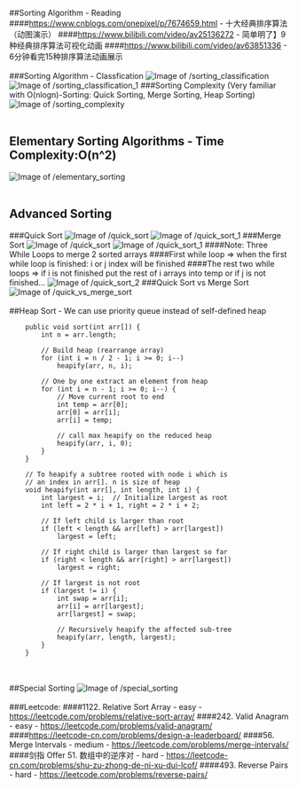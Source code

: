 ##Sorting Algorithm - Reading
####https://www.cnblogs.com/onepixel/p/7674659.html - 十大经典排序算法（动图演示）
####https://www.bilibili.com/video/av25136272       - 简单明了】9种经典排序算法可视化动画
####https://www.bilibili.com/video/av63851336       - 6分钟看完15种排序算法动画展示
<br></br>
###Sorting Algorithm - Classfication
![Image of /sorting_classification](imgs//sorting_classification.jpg)
![Image of /sorting_classification_1](imgs//sorting_classification_1.jpg)
###Sorting Complexity (Very familiar with O(nlogn)-Sorting: Quick Sorting, Merge Sorting, Heap Sorting)
![Image of /sorting_complexity](imgs//sorting_complexity.jpg)
<br></br>
## Elementary Sorting Algorithms - Time Complexity:O(n^2)
![Image of /elementary_sorting](imgs//elementary_sorting.jpg)
<br></br>
## Advanced Sorting
###Quick Sort
![Image of /quick_sort](imgs//quick_sort.jpg)
![Image of /quick_sort_1](imgs//quick_sort_1.jpg)
###Merge Sort
![Image of /quick_sort](imgs//merge_sort.jpg)
![Image of /quick_sort_1](imgs//merge_sort_1.jpg)
####Note: Three While Loops to merge 2 sorted arrays
####First while loop => when the first while loop is finished: i or j index will be finished
####The rest two while loops => if i is not finished put the rest of i arrays into temp or if j is not finished...
![Image of /quick_sort_2](imgs//merge_sort_2.jpg)
###Quick Sort vs Merge Sort
![Image of /quick_vs_merge_sort](imgs//quick_vs_merge_sort.jpg)
<br></br>
##Heap Sort - We can use priority queue instead of self-defined heap
```
    public void sort(int arr[]) {
        int n = arr.length;

        // Build heap (rearrange array)
        for (int i = n / 2 - 1; i >= 0; i--)
            heapify(arr, n, i);

        // One by one extract an element from heap
        for (int i = n - 1; i >= 0; i--) {
            // Move current root to end
            int temp = arr[0];
            arr[0] = arr[i];
            arr[i] = temp;

            // call max heapify on the reduced heap
            heapify(arr, i, 0);
        }
    }

    // To heapify a subtree rooted with node i which is
    // an index in arr[]. n is size of heap
    void heapify(int arr[], int length, int i) {
        int largest = i;  // Initialize largest as root
        int left = 2 * i + 1, right = 2 * i + 2;  

        // If left child is larger than root
        if (left < length && arr[left] > arr[largest])
            largest = left;

        // If right child is larger than largest so far
        if (right < length && arr[right] > arr[largest])
            largest = right;

        // If largest is not root
        if (largest != i) {
            int swap = arr[i];
            arr[i] = arr[largest];
            arr[largest] = swap;

            // Recursively heapify the affected sub-tree
            heapify(arr, length, largest);
        }
    }
```
<br></br>
##Special Sorting
![Image of /special_sorting](imgs//special_sorting.jpg)
<br></br>
###Leetcode:
####1122. Relative Sort Array - easy - https://leetcode.com/problems/relative-sort-array/
####242. Valid Anagram - easy - https://leetcode.com/problems/valid-anagram/
####https://leetcode-cn.com/problems/design-a-leaderboard/
####56. Merge Intervals - medium - https://leetcode.com/problems/merge-intervals/
####剑指 Offer 51. 数组中的逆序对 - hard - https://leetcode-cn.com/problems/shu-zu-zhong-de-ni-xu-dui-lcof/
####493. Reverse Pairs - hard - https://leetcode.com/problems/reverse-pairs/
